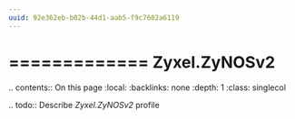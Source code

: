 ```yaml
---
uuid: 92e362eb-b02b-44d1-aab5-f9c7602a6119
---
```



=============
Zyxel.ZyNOSv2
=============

.. contents:: On this page
    :local:
    :backlinks: none
    :depth: 1
    :class: singlecol

.. todo::
    Describe *Zyxel.ZyNOSv2* profile

